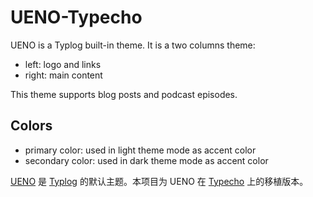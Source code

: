 # UENO-Typecho

UENO is a Typlog built-in theme. It is a two columns theme:

- left: logo and links
- right: main content

This theme supports blog posts and podcast episodes.

## Colors

- primary color: used in light theme mode as accent color
- secondary color: used in dark theme mode as accent color

[UENO](https://github.com/typlog/ueno) 是 [Typlog](https://typlog.com/) 的默认主题。本项目为 UENO 在 [Typecho](https://typecho.org/) 上的移植版本。
